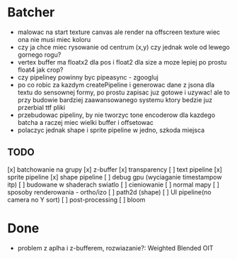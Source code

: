 # Batcher

- malowac na start texture canvas ale render na offscreen texture wiec ona nie musi miec koloru
- czy ja chce miec rysowanie od centrum (x,y) czy jednak wole od lewego gornego rogu?
- vertex buffer ma floatx2 dla pos i float2 dla size a moze lepiej po prostu float4 jak crop?
- czy pipeliney powinny byc pipeasync - zgoogluj
- po co robic za kazdym createPipeline i generowac dane z jsona dla textu do sensownej formy, po prostu zapisac juz gotowe i uzywac! ale to przy budowie bardziej zaawansowanego systemu ktory bedzie juz przerbial ttf pliki
- przebudowac pipeliny, by nie tworzyc tone encoderow dla kazdego batcha a raczej miec wielki buffer i offsetowac
- polaczyc jednak shape i sprite pipeline w jedno, szkoda miejsca

## TODO

[x] batchowanie na grupy
[x] z-buffer
[x] transparency
[ ] text pipeline
[x] sprite pipeline
[x] shape pipeline
[ ] debug gpu (wyciaganie timestampow itp)
[ ] budowane w shaderach swiatlo
[ ] cieniowanie
[ ] normal mapy
[ ] sposoby renderowania - ortho/izo
[ ] path2d (shape)
[ ] UI pipeline(no camera no Y sort)
[ ] post-processing
[ ] bloom

# Done

- problem z aplha i z-bufferem, rozwiazanie?: Weighted Blended OIT

